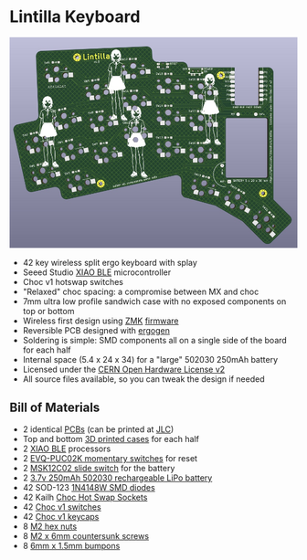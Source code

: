 # Lintilla Keyboard

![Lintilla PCB](images/pcb-lintilla.jpg)

- 42 key wireless split ergo keyboard with splay
- Seeed Studio [XIAO BLE][xiao] microcontroller
- Choc v1 hotswap switches
- "Relaxed" choc spacing: a compromise between MX and choc
- 7mm ultra low profile sandwich case with no exposed components on top or bottom
- Wireless first design using [ZMK][zmk] [firmware][firmware]
- Reversible PCB designed with [ergogen][ergogen]
- Soldering is simple: SMD components all on a single side of the board for each half
- Internal space (5.4 x 24 x 34) for a "large" 502030 250mAh battery
- Licensed under the [CERN Open Hardware License v2][ohl]
- All source files available, so you can tweak the design if needed

## Bill of Materials

- 2 identical [PCBs][pcb] (can be printed at [JLC][jlc])
- Top and bottom [3D printed cases][case] for each half
- 2 [XIAO BLE][xiao] processors
- 2 [EVQ-PUC02K momentary switches][reset] for reset
- 2 [MSK12C02 slide switch][power] for the battery
- 2 [3.7v 250mAh 502030 rechargeable LiPo battery][battery]
- 42 SOD-123 [1N4148W SMD diodes][diodes]
- 42 Kailh [Choc Hot Swap Sockets][sockets]
- 42 [Choc v1 switches][switches]
- 42 [Choc v1 keycaps][keycaps]
- 8 [M2 hex nuts][hexnuts]
- 8 [M2 x 6mm countersunk screws][screws]
- 8 [6mm x 1.5mm bumpons][bumpons]

[battery]: https://ydlbattery.com/products/3-7v-250mah-502030-lithium-polymer-ion-battery
[bumpons]: https://www.walmart.com/ip/Small-Door-Bumpers-Self-Adhesive-Clear-Rubber-Feet-Tiny-Bumpons-1-4-Diameter-X-1-16-Thick-100-Pack-u2026/2377364014
[case]: cases/
[diodes]: https://splitkb.com/collections/keyboard-parts/products/smd-diodes
[ergogen]: https://ergogen.xyz
[firmware]: https://github.com/ctranstrum/lintilla/tree/zmk
[hexnuts]: https://www.getfpv.com/m2-black-metal-hex-nut-set-of-8.html
[jlc]: https://jlcpcb.com
[keycaps]: https://lowprokb.ca/collections/keycaps/products/mbk-low-profile-pbt-blank-keycaps
[ohl]: LICENSE.txt
[pcb]: pcb/lintilla-gerbers.zip
[power]: https://www.lcsc.com/product-detail/Toggle-Switches_SHOU-HAN-MSK12C02_C431540.html
[reset]: https://www.digikey.com/en/products/detail/panasonic-electronic-components/EVQ-PUC02K/286336
[screws]: https://monsterbolts.com/products/mach-phil-flat-a2-m2?variant=21222571802707
[sockets]: https://lowprokb.ca/collections/parts/products/kalih-choc-hot-swap-sockets
[switches]: https://lowprokb.ca/collections/switches/products/ambients-silent-choc-switches
[xiao]: https://wiki.seeedstudio.com/XIAO_BLE/
[zmk]: https://zmk.dev
